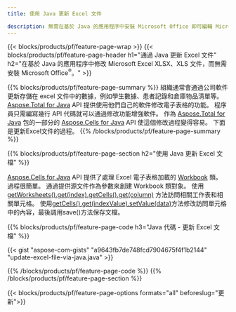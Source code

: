 ```yaml
---
title: 使用 Java 更新 Excel 文件 

description: 無需在基於 Java 的應用程序中安裝 Microsoft Office 即可編輯 Microsoft Excel XLSX、XLS、CSV 文檔。
---
```


{{< blocks/products/pf/feature-page-wrap >}}
{{< blocks/products/pf/feature-page-header h1="通過 Java 更新 Excel 文件" h2="在基於 Java 的應用程序中修改 Microsoft Excel XLSX、XLS 文件，而無需安裝 Microsoft Office<sup>&reg;</sup>。" >}}

{{% blocks/products/pf/feature-page-summary %}}
組織通常會通過公司軟件更新存儲在 excel 文件中的數據，例如學生數據、患者記錄和倉庫物品清單等。 [Aspose.Total for Java](https://products.aspose.com/total/java/) API 提供使用他們自己的軟件修改電子表格的功能。 程序員只需編寫幾行 API 代碼就可以通過修改功能增強軟件。 作為 [Aspose.Total for Java](https://products.aspose.com/total/java/) 包的一部分的 [Aspose.Cells for Java](https://products.aspose.com/cells/java/) API 使這個修改過程變得容易。 下面是更新Excel文件的過程。
{{% /blocks/products/pf/feature-page-summary  %}}

{{% blocks/products/pf/feature-page-section  h2="使用 Java 更新 Excel 文檔" %}}

[Aspose.Cells for Java](https://products.aspose.com/cells/java/) API 提供了處理 Excel 電子表格加載的 [Workbook](https://reference.aspose.com/cells/java/com.aspose.cells/Workbook) 類。 過程很簡單。 通過提供源文件作為參數來創建 Workbook 類對象。 使用 [getWorksheets().get(index).getCells().get(column)](https://reference.aspose.com/cells/java/com.aspose.cells/cells#Item%20(int)) 方法訪問相關工作表和相關單元格。 使用[getCells().get(indexValue).setValue(data)](https://reference.aspose.com/cells/java/com.aspose.cells/cell#Value)方法修改訪問單元格中的內容，最後調用save()方法保存文檔。

{{% blocks/products/pf/feature-page-code h3="Java 代碼 - 更新 Excel 文檔" %}}

{{< gist "aspose-com-gists" "a9643fb7de748fcd7904675f4f1b2144" "update-excel-file-via-java.java" >}}

{{% /blocks/products/pf/feature-page-code  %}}
{{% /blocks/products/pf/feature-page-section %}}

{{< blocks/products/pf/feature-page-options formats="all" beforeslug="更新">}}